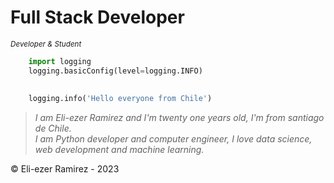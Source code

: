 
# Full Stack Developer 
<sub> *Developer & Student* </sub>

```python
    import logging
    logging.basicConfig(level=logging.INFO)
    
    
    logging.info('Hello everyone from Chile')
```

> <i>I am Eli-ezer Ramirez and I'm twenty one years old, I'm from santiago de Chile. </br>
I am Python developer and computer engineer, I love data science, web development and machine learning. </br>
</i>




©️ Eli-ezer Ramirez - 2023

